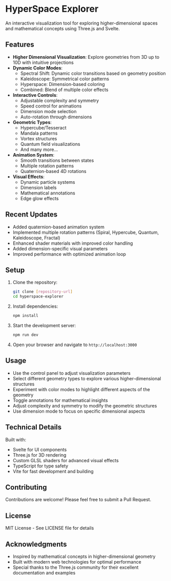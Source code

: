 # HyperSpace Explorer

An interactive visualization tool for exploring higher-dimensional spaces and mathematical concepts using Three.js and Svelte.

## Features

- **Higher Dimensional Visualization**: Explore geometries from 3D up to 10D with intuitive projections
- **Dynamic Color Modes**:
  - Spectral Shift: Dynamic color transitions based on geometry position
  - Kaleidoscope: Symmetrical color patterns
  - Hyperspace: Dimension-based coloring
  - Combined: Blend of multiple color effects
- **Interactive Controls**:
  - Adjustable complexity and symmetry
  - Speed control for animations
  - Dimension mode selection
  - Auto-rotation through dimensions
- **Geometric Types**:
  - Hypercube/Tesseract
  - Mandala patterns
  - Vortex structures
  - Quantum field visualizations
  - And many more...
- **Animation System**:
  - Smooth transitions between states
  - Multiple rotation patterns
  - Quaternion-based 4D rotations
- **Visual Effects**:
  - Dynamic particle systems
  - Dimension labels
  - Mathematical annotations
  - Edge glow effects

## Recent Updates

- Added quaternion-based animation system
- Implemented multiple rotation patterns (Spiral, Hypercube, Quantum, Kaleidoscope, Fractal)
- Enhanced shader materials with improved color handling
- Added dimension-specific visual parameters
- Improved performance with optimized animation loop

## Setup

1. Clone the repository:
   ```bash
   git clone [repository-url]
   cd hyperspace-explorer
   ```

2. Install dependencies:
   ```bash
   npm install
   ```

3. Start the development server:
   ```bash
   npm run dev
   ```

4. Open your browser and navigate to `http://localhost:3000`

## Usage

- Use the control panel to adjust visualization parameters
- Select different geometry types to explore various higher-dimensional structures
- Experiment with color modes to highlight different aspects of the geometry
- Toggle annotations for mathematical insights
- Adjust complexity and symmetry to modify the geometric structures
- Use dimension mode to focus on specific dimensional aspects

## Technical Details

Built with:
- Svelte for UI components
- Three.js for 3D rendering
- Custom GLSL shaders for advanced visual effects
- TypeScript for type safety
- Vite for fast development and building

## Contributing

Contributions are welcome! Please feel free to submit a Pull Request.

## License

MIT License - See LICENSE file for details

## Acknowledgments

- Inspired by mathematical concepts in higher-dimensional geometry
- Built with modern web technologies for optimal performance
- Special thanks to the Three.js community for their excellent documentation and examples
